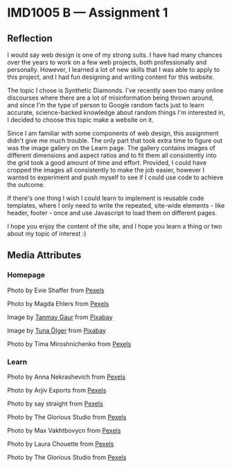 # IMD1005 B — Assignment 1

## Reflection

I would say web design is one of my strong suits. I have had many chances over the years to work on a few web projects, both professionally and personally. However, I learned a lot of new skills that I was able to apply to this project, and I had fun designing and writing content for this website.

The topic I chose is Synthetic Diamonds. I've recently seen too many online discourses where there are a lot of misinformation being thrown around, and since I'm the type of person to Google  random facts just to learn accurate, science-backed knowledge about random things I'm interested in, I decided to choose this topic make a website on it.

Since I am familiar with some components of web design, this assignment didn't give me much trouble. The only part that took extra time to figure out was the image gallery on the Learn page. The gallery contains images of different dimensions and aspect ratios and to fit them all consistently into the grid took a good amount of time and effort. Provided, I could have cropped the images all consistently to make the job easier, however I wanted to experiment and push myself to see if I could use code to achieve the outcome.

If there's one thing I wish I could learn to implement is reusable code templates, where I only need to write the repeated, site-wide elements - like header, footer - once and use Javascript to load them on different pages.

I hope you enjoy the content of the site, and I hope you learn a thing or two about my topic of interest :\)

## Media Attributes

### Homepage

Photo by Evie Shaffer from [Pexels](https://www.pexels.com/photo/diamond-on-white-surface-4997548/)

Photo by Magda Ehlers from [Pexels](https://www.pexels.com/photo/green-and-white-digital-wallpaper-1331710/)

Image by [Tanmay Gaur](https://pixabay.com/users/tanmaygaurtg28-25156935/?utm_source=link-attribution&utm_medium=referral&utm_campaign=image&utm_content=6925536) from [Pixabay](https://pixabay.com//?utm_source=link-attribution&utm_medium=referral&utm_campaign=image&utm_content=6925536)

Image by [Tuna Ölger](https://pixabay.com/users/tunaolger-252579/?utm_source=link-attribution&utm_medium=referral&utm_campaign=image&utm_content=1903622) from [Pixabay](https://pixabay.com//?utm_source=link-attribution&utm_medium=referral&utm_campaign=image&utm_content=1903622)

Photo by Tima Miroshnichenko from [Pexels](https://www.pexels.com/photo/creative-industry-writing-metal-6263074/)

### Learn

Photo by Anna Nekrashevich from [Pexels](https://www.pexels.com/photo/grayscale-photo-of-crystals-quartz-8516716/)

Photo by Arjiv Exports from [Pexels](https://www.pexels.com/photo/emerald-cut-diamond-5378463/)

Photo by say straight from [Pexels](https://www.pexels.com/photo/close-up-photo-of-diamond-ring-2735981/)

Photo by The Glorious  Studio from [Pexels](https://www.pexels.com/photo/silver-diamond-studded-pendant-necklace-in-close-up-shot-10983780/)

Photo by Max Vakhtbovycn from [Pexels](https://www.pexels.com/photo/necklace-with-decor-on-jewelry-box-at-home-6394590/)

Photo by Laura Chouette from [Pexels](https://www.pexels.com/photo/elegant-engagement-ring-in-velvet-box-28843819/)

Photo by The Glorious  Studio from [Pexels](https://www.pexels.com/photo/silver-diamond-stud-earrings-in-close-up-photography-5370644/)

